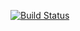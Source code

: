 [![Build Status](https://travis-ci.org/cerchiariluiza/tested.svg?branch=main)](https://travis-ci.org/cerchiariluiza/tested)
